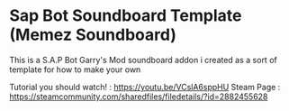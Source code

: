 # Sap Bot Soundboard Template (Memez Soundboard)
This is a S.A.P Bot Garry's Mod soundboard addon i created as a sort of template for how to make your own

Tutorial you should watch! : https://youtu.be/VCslA6sppHU
Steam Page : https://steamcommunity.com/sharedfiles/filedetails/?id=2882455628
